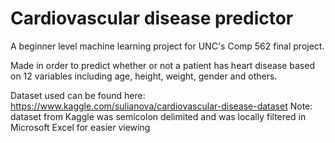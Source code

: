 # Cardiovascular disease predictor
A beginner level machine learning project for UNC's Comp 562 final project.

Made in order to predict whether or not a patient has heart disease based on 12 variables including age, height, weight, gender and others.

Dataset used can be found here: https://www.kaggle.com/sulianova/cardiovascular-disease-dataset
Note: dataset from Kaggle was semicolon delimited and was locally filtered in Microsoft Excel for easier viewing
